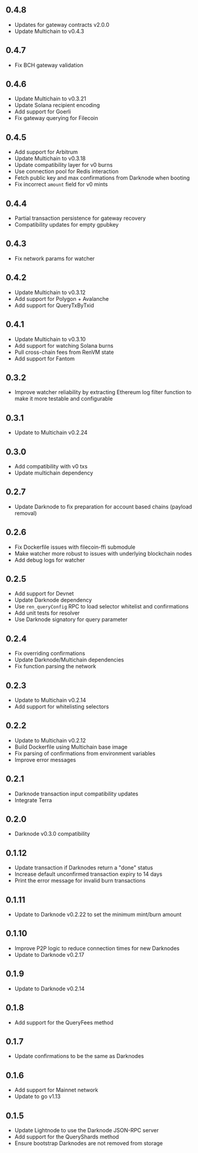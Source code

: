## 0.4.8

- Updates for gateway contracts v2.0.0
- Update Multichain to v0.4.3

## 0.4.7

- Fix BCH gateway validation

## 0.4.6

- Update Multichain to v0.3.21
- Update Solana recipient encoding
- Add support for Goerli
- Fix gateway querying for Filecoin

## 0.4.5

- Add support for Arbitrum
- Update Multichain to v0.3.18
- Update compatibility layer for v0 burns
- Use connection pool for Redis interaction
- Fetch public key and max confirmations from Darknode when booting
- Fix incorrect `amount` field for v0 mints

## 0.4.4

- Partial transaction persistence for gateway recovery
- Compatibility updates for empty gpubkey

## 0.4.3

- Fix network params for watcher

## 0.4.2

- Update Multichain to v0.3.12
- Add support for Polygon + Avalanche
- Add support for QueryTxByTxid

## 0.4.1

- Update Multichain to v0.3.10
- Add support for watching Solana burns
- Pull cross-chain fees from RenVM state
- Add support for Fantom

## 0.3.2

- Improve watcher reliability by extracting Ethereum log filter function to make it more testable and configurable

## 0.3.1

- Update to Multichain v0.2.24

## 0.3.0

- Add compatibility with v0 txs
- Update multichain dependency

## 0.2.7

- Update Darknode to fix preparation for account based chains (payload removal)

## 0.2.6

- Fix Dockerfile issues with filecoin-ffi submodule
- Make watcher more robust to issues with underlying blockchain nodes
- Add debug logs for watcher

## 0.2.5

- Add support for Devnet
- Update Darknode dependency
- Use `ren_queryConfig` RPC to load selector whitelist and confirmations
- Add unit tests for resolver
- Use Darknode signatory for query parameter

## 0.2.4

- Fix overriding confirmations
- Update Darknode/Multichain dependencies
- Fix function parsing the network

## 0.2.3

- Update to Multichain v0.2.14
- Add support for whitelisting selectors

## 0.2.2

- Update to Multichain v0.2.12
- Build Dockerfile using Multichain base image
- Fix parsing of confirmations from environment variables
- Improve error messages

## 0.2.1

- Darknode transaction input compatibility updates
- Integrate Terra

## 0.2.0

- Darknode v0.3.0 compatibility

## 0.1.12

- Update transaction if Darknodes return a "done" status
- Increase default unconfirmed transaction expiry to 14 days
- Print the error message for invalid burn transactions

## 0.1.11

- Update to Darknode v0.2.22 to set the minimum mint/burn amount

## 0.1.10

- Improve P2P logic to reduce connection times for new Darknodes
- Update to Darknode v0.2.17

## 0.1.9

- Update to Darknode v0.2.14

## 0.1.8

- Add support for the QueryFees method

## 0.1.7

- Update confirmations to be the same as Darknodes

## 0.1.6

- Add support for Mainnet network
- Update to go v1.13

## 0.1.5

- Update Lightnode to use the Darknode JSON-RPC server
- Add support for the QueryShards method
- Ensure bootstrap Darknodes are not removed from storage

